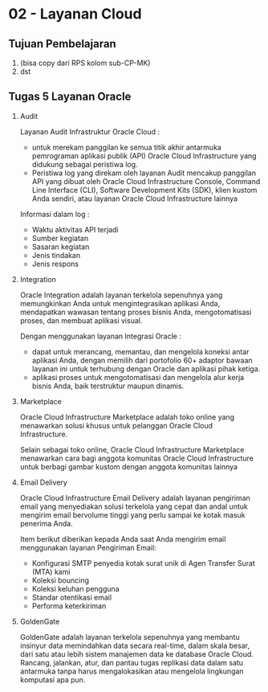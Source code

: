 # 02 - Layanan Cloud

## Tujuan Pembelajaran

1. (bisa copy dari RPS kolom sub-CP-MK)
2. dst

## Tugas 5 Layanan Oracle

1. Audit



    Layanan Audit Infrastruktur Oracle Cloud :
    - untuk merekam panggilan ke semua titik akhir antarmuka pemrograman aplikasi publik (API) Oracle Cloud Infrastructure yang didukung sebagai peristiwa log.
    - Peristiwa log yang direkam oleh layanan Audit mencakup panggilan API yang dibuat oleh Oracle Cloud Infrastructure Console, Command Line Interface (CLI), Software Development Kits (SDK), klien kustom Anda sendiri, atau layanan Oracle Cloud Infrastructure lainnya

    Informasi dalam log :
    - Waktu aktivitas API terjadi
    - Sumber kegiatan
    - Sasaran kegiatan
    - Jenis tindakan
    - Jenis respons

2. Integration



    Oracle Integration adalah layanan terkelola sepenuhnya yang memungkinkan Anda untuk mengintegrasikan aplikasi Anda, mendapatkan wawasan tentang proses bisnis Anda, mengotomatisasi proses, dan membuat aplikasi visual.

    Dengan menggunakan layanan Integrasi Oracle :
    - dapat untuk merancang, memantau, dan mengelola koneksi antar aplikasi Anda, dengan memilih dari portofolio 60+ adaptor bawaan layanan ini untuk terhubung dengan Oracle dan aplikasi pihak ketiga.
    - aplikasi proses untuk mengotomatisasi dan mengelola alur kerja bisnis Anda, baik terstruktur maupun dinamis.


3. Marketplace



    Oracle Cloud Infrastructure Marketplace adalah toko online yang menawarkan solusi khusus untuk pelanggan Oracle Cloud Infrastructure. 

    Selain sebagai toko online, Oracle Cloud Infrastructure Marketplace menawarkan cara bagi anggota komunitas Oracle Cloud Infrastructure untuk berbagi gambar kustom dengan anggota komunitas lainnya

4. Email Delivery

  

    Oracle Cloud Infrastructure Email Delivery adalah layanan pengiriman email yang menyediakan solusi terkelola yang cepat dan andal untuk mengirim email bervolume tinggi yang perlu sampai ke kotak masuk penerima Anda. 

    Item berikut diberikan kepada Anda saat Anda mengirim email menggunakan layanan Pengiriman Email:

    - Konfigurasi SMTP penyedia kotak surat unik di Agen Transfer Surat (MTA) kami
    - Koleksi bouncing
    - Koleksi keluhan pengguna
    - Standar otentikasi email
    - Performa keterkiriman


5. GoldenGate

   
    GoldenGate adalah layanan terkelola sepenuhnya yang membantu insinyur data memindahkan data secara real-time, dalam skala besar, dari satu atau lebih sistem manajemen data ke database Oracle Cloud. Rancang, jalankan, atur, dan pantau tugas replikasi data dalam satu antarmuka tanpa harus mengalokasikan atau mengelola lingkungan komputasi apa pun.

